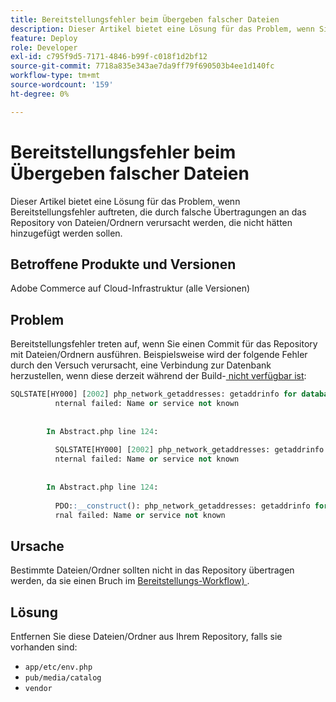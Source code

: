 ```yaml
---
title: Bereitstellungsfehler beim Übergeben falscher Dateien
description: Dieser Artikel bietet eine Lösung für das Problem, wenn Sie Bereitstellungsfehler erhalten, die durch falsche Commits in das Repository von Dateien/Ordnern verursacht werden, die nicht hätten hinzugefügt werden sollen.
feature: Deploy
role: Developer
exl-id: c795f9d5-7171-4846-b99f-c018f1d2bf12
source-git-commit: 7718a835e343ae7da9ff79f690503b4ee1d140fc
workflow-type: tm+mt
source-wordcount: '159'
ht-degree: 0%

---
```


# Bereitstellungsfehler beim Übergeben falscher Dateien

Dieser Artikel bietet eine Lösung für das Problem, wenn Bereitstellungsfehler auftreten, die durch falsche Übertragungen an das Repository von Dateien/Ordnern verursacht werden, die nicht hätten hinzugefügt werden sollen.

## Betroffene Produkte und Versionen

Adobe Commerce auf Cloud-Infrastruktur (alle Versionen)

## Problem

Bereitstellungsfehler treten auf, wenn Sie einen Commit für das Repository mit Dateien/Ordnern ausführen. Beispielsweise wird der folgende Fehler durch den Versuch verursacht, eine Verbindung zur Datenbank herzustellen, wenn diese derzeit während der Build-[ nicht verfügbar ist](https://experienceleague.adobe.com/docs/commerce-cloud-service/user-guide/develop/deploy/process.html?lang=de#build-phase):

```SQL
SQLSTATE[HY000] [2002] php_network_getaddresses: getaddrinfo for database.i  
          nternal failed: Name or service not known                                    
                                                                                       
        
        In Abstract.php line 124:
                                                                                       
          SQLSTATE[HY000] [2002] php_network_getaddresses: getaddrinfo for database.i  
          nternal failed: Name or service not known                                    
                                                                                       
        
        In Abstract.php line 124:
                                                                                       
          PDO::__construct(): php_network_getaddresses: getaddrinfo for database.inte  
          rnal failed: Name or service not known       
```

## Ursache

Bestimmte Dateien/Ordner sollten nicht in das Repository übertragen werden, da sie einen Bruch im [Bereitstellungs-Workflow) ](https://experienceleague.adobe.com/docs/commerce-cloud-service/user-guide/develop/deploy/process.html?lang=de).

## Lösung

Entfernen Sie diese Dateien/Ordner aus Ihrem Repository, falls sie vorhanden sind:

* `app/etc/env.php`
* `pub/media/catalog`
* `vendor`
